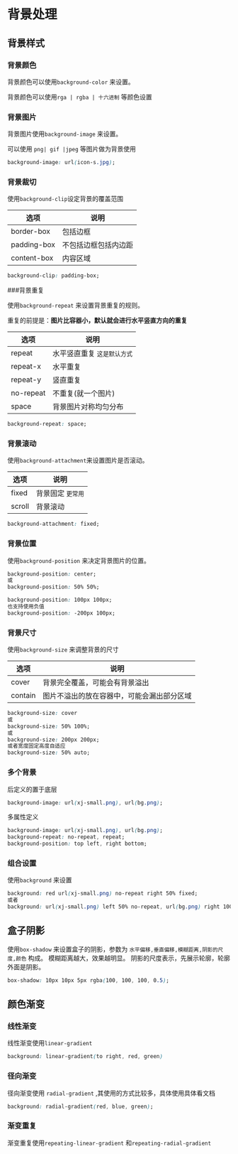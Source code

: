 # 背景处理

## 背景样式

### 背景颜色

背景颜色可以使用`background-color` 来设置。

背景颜色可以使用`rga | rgba | 十六进制` 等颜色设置



### 背景图片

背景图片使用`background-image` 来设置。

可以使用 `png| gif |jpeg` 等图片做为背景使用

```css
background-image: url(icon-s.jpg);
```



### 背景裁切

使用`background-clip`设定背景的覆盖范围

| 选项        | 说明                 |
| ----------- | -------------------- |
| border-box  | 包括边框             |
| padding-box | 不包括边框包括内边距 |
| content-box | 内容区域             |

```css
background-clip: padding-box;
```



###背景重复

使用`background-repeat` 来设置背景重复的规则。

重复的前提是：**图片比容器小，默认就会进行水平竖直方向的重复**

| 选项      | 说明                                     |
| --------- | ---------------------------------------- |
| repeat    | 水平竖直重复 <small>这是默认方式</small> |
| repeat-x  | 水平重复                                 |
| repeat-y  | 竖直重复                                 |
| no-repeat | 不重复(就一个图片)                       |
| space     | 背景图片对称均匀分布                     |

```css
background-repeat: space;
```



### 背景滚动

使用`background-attachment`来设置图片是否滚动。

| 选项   | 说明                           |
| ------ | ------------------------------ |
| fixed  | 背景固定 <small>更常用</small> |
| scroll | 背景滚动                       |

```css
background-attachment: fixed;
```



### 背景位置

使用`background-position` 来决定背景图片的位置。

```css
background-position: center;
或
background-position: 50% 50%;

background-position: 100px 100px;
也支持使用负值
background-position: -200px 100px;
```



### 背景尺寸

使用`background-size` 来调整背景的尺寸

| 选项    | 说明                                       |
| ------- | ------------------------------------------ |
| cover   | 背景完全覆盖，可能会有背景溢出             |
| contain | 图片不溢出的放在容器中，可能会漏出部分区域 |

```css
background-size: cover
或
background-size: 50% 100%;
或
background-size: 200px 200px;
或者宽度固定高度自适应
background-size: 50% auto;
```



### 多个背景

后定义的置于底层

```css
background-image: url(xj-small.png), url(bg.png);
```

多属性定义

```css
background-image: url(xj-small.png), url(bg.png);
background-repeat: no-repeat, repeat;
background-position: top left, right bottom;
```



### 组合设置

使用`background` 来设置

```css
background: red url(xj-small.png) no-repeat right 50% fixed;
或者
background: url(xj-small.png) left 50% no-repeat, url(bg.png) right 100% no-repeat red;
```



## 盒子阴影

使用`box-shadow` 来设置盒子的阴影，参数为 `水平偏移,垂直偏移,模糊距离,阴影的尺度,颜色` 构成。
模糊距离越大，效果越明显。
阴影的尺度表示，先展示轮廓，轮廓外面是阴影。

```css
box-shadow: 10px 10px 5px rgba(100, 100, 100, 0.5);
```



## 颜色渐变

### 线性渐变

线性渐变使用`linear-gradient`

```css
background: linear-gradient(to right, red, green)
```

### 径向渐变

径向渐变使用 `radial-gradient` ,其使用的方式比较多，具体使用具体看文档

```css
background: radial-gradient(red, blue, green);
```

### 渐变重复

渐变重复使用`repeating-linear-gradient` 和`repeating-radial-gradient`





